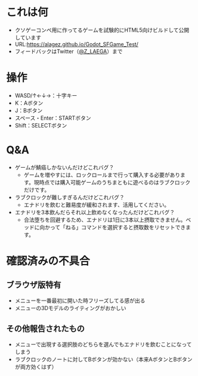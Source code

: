 # これは何
- クソゲーコンペ用に作ってるゲームを試験的にHTML5向けビルドして公開しています
- URL:https://alagez.github.io/Godot_SFGame_Test/
- フィードバックはTwitter（[@Z_LAEGA](https://twitter.com/Z_LAEGA)）まで

# 操作
- WASD/↑←↓→：十字キー
- K：Aボタン
- J：Bボタン
- スペース・Enter：STARTボタン
- Shift：SELECTボタン
# Q&A
- ゲームが鯖癌しかないんだけどこれバグ？
  - ゲームを増やすには、ロックロールまで行って購入する必要があります。現時点では購入可能ゲームのうちまともに遊べるのはラブクロックだけです。
- ラブクロックが難しすぎるんだけどこれバグ？
  - エナドリを飲むと難易度が緩和されます、活用してください。
- エナドリを3本飲んだらそれ以上飲めなくなったんだけどこれバグ？
  - 合法堕ちを回避するため、エナドリは1日に3本以上摂取できません。ベッドに向かって「ねる」コマンドを選択すると摂取数をリセットできます。

# 確認済みの不具合
## ブラウザ版特有
- メニューを一番最初に開いた時フリーズしてる感が出る
- メニューの3Dモデルのライティングがおかしい
## その他報告されたもの
- メニューで出現する選択肢のどちらを選んでもエナドリを飲むことになってしまう
- ラブクロックのノートに対してBボタンが効かない（本来AボタンとBボタンが両方効くはず）
